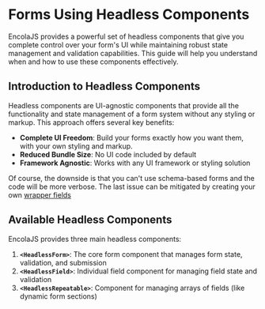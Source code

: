 # Forms Using Headless Components 

EncolaJS provides a powerful set of headless components that give you complete control over your form's UI while maintaining robust state management and validation capabilities. This guide will help you understand when and how to use these components effectively.

## Introduction to Headless Components

Headless components are UI-agnostic components that provide all the functionality and state management of a form system without any styling or markup. This approach offers several key benefits:

- **Complete UI Freedom**: Build your forms exactly how you want them, with your own styling and markup. 
- **Reduced Bundle Size**: No UI code included by default
- **Framework Agnostic**: Works with any UI framework or styling solution

Of course, the downside is that you can't use schema-based forms and the code will be more verbose. The last issue can be mitigated by creating your own [wrapper fields](wrapper-components.md)

## Available Headless Components

EncolaJS provides three main headless components:

1. **`<HeadlessForm>`**: The core form component that manages form state, validation, and submission
2. **`<HeadlessField>`**: Individual field component for managing field state and validation
3. **`<HeadlessRepeatable>`**: Component for managing arrays of fields (like dynamic form sections)